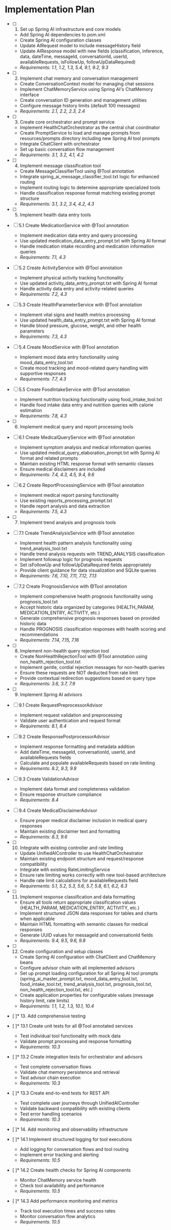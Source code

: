 # Implementation Plan

- [ ] 1. Set up Spring AI infrastructure and core models
  - Add Spring AI dependencies to pom.xml
  - Create Spring AI configuration classes
  - Update AIRequest model to include messageHistory field
  - Update AIResponse model with new fields (classification, inference, data, dateTime, messageId, conversationId, userId, availableRequests, isFollowUp, followUpDataRequired)
  - _Requirements: 1.1, 1.2, 1.3, 5.4, 9.1, 9.2, 9.3_

- [ ] 2. Implement chat memory and conversation management
  - Create ConversationContext model for managing chat sessions
  - Implement ChatMemoryService using Spring AI's ChatMemory interface
  - Create conversation ID generation and management utilities
  - Configure message history limits (default 100 messages)
  - _Requirements: 2.1, 2.2, 2.3, 2.4_

- [ ] 3. Create core orchestrator and prompt service
  - Implement HealthChatOrchestrator as the central chat coordinator
  - Create PromptService to load and manage prompts from resources/prompts directory including new Spring AI tool prompts
  - Integrate ChatClient with orchestrator
  - Set up basic conversation flow management
  - _Requirements: 3.1, 3.2, 4.1, 4.2_

- [ ] 4. Implement message classification tool
  - Create MessageClassifierTool using @Tool annotation
  - Integrate spring_ai_message_classifier_tool.txt logic for enhanced routing
  - Implement routing logic to determine appropriate specialized tools
  - Handle classification response format matching existing prompt structure
  - _Requirements: 3.1, 3.2, 3.4, 4.2, 4.3_

- [ ] 5. Implement health data entry tools
- [ ] 5.1 Create MedicationService with @Tool annotation
  - Implement medication data entry and query processing
  - Use updated medication_data_entry_prompt.txt with Spring AI format
  - Handle medication intake recording and medication information queries
  - _Requirements: 7.1, 4.3_

- [ ] 5.2 Create ActivityService with @Tool annotation
  - Implement physical activity tracking functionality
  - Use updated activity_data_entry_prompt.txt with Spring AI format
  - Handle activity data entry and activity-related queries
  - _Requirements: 7.2, 4.3_

- [ ] 5.3 Create HealthParameterService with @Tool annotation
  - Implement vital signs and health metrics processing
  - Use updated health_data_entry_prompt.txt with Spring AI format
  - Handle blood pressure, glucose, weight, and other health parameters
  - _Requirements: 7.3, 4.3_

- [ ] 5.4 Create MoodService with @Tool annotation
  - Implement mood data entry functionality using mood_data_entry_tool.txt
  - Create mood tracking and mood-related query handling with supportive responses
  - _Requirements: 7.7, 4.3_

- [ ] 5.5 Create FoodIntakeService with @Tool annotation
  - Implement nutrition tracking functionality using food_intake_tool.txt
  - Handle food intake data entry and nutrition queries with calorie estimation
  - _Requirements: 7.8, 4.3_

- [ ] 6. Implement medical query and report processing tools
- [ ] 6.1 Create MedicalQueryService with @Tool annotation
  - Implement symptom analysis and medical information queries
  - Use updated medical_query_elaboration_prompt.txt with Spring AI format and related prompts
  - Maintain existing HTML response format with semantic classes
  - Ensure medical disclaimers are included
  - _Requirements: 7.4, 4.3, 4.5, 9.4, 9.6_

- [ ] 6.2 Create ReportProcessingService with @Tool annotation
  - Implement medical report parsing functionality
  - Use existing reports_processing_prompt.txt
  - Handle report analysis and data extraction
  - _Requirements: 7.5, 4.3_

- [ ] 7. Implement trend analysis and prognosis tools
- [ ] 7.1 Create TrendAnalysisService with @Tool annotation
  - Implement health pattern analysis functionality using trend_analysis_tool.txt
  - Handle trend analysis requests with TREND_ANALYSIS classification
  - Implement followup logic for prognosis requests
  - Set isFollowUp and followUpDataRequired fields appropriately
  - Provide client guidance for data visualization and SQLite queries
  - _Requirements: 7.6, 7.10, 7.11, 7.12, 7.13_

- [ ] 7.2 Create PrognosisService with @Tool annotation
  - Implement comprehensive health prognosis functionality using prognosis_tool.txt
  - Accept historic data organized by categories (HEALTH_PARAM, MEDICATION_ENTRY, ACTIVITY, etc.)
  - Generate comprehensive prognosis responses based on provided historic data
  - Handle PROGNOSIS classification responses with health scoring and recommendations
  - _Requirements: 7.14, 7.15, 7.16_

- [ ] 8. Implement non-health query rejection tool
  - Create NonHealthRejectionTool with @Tool annotation using non_health_rejection_tool.txt
  - Implement gentle, cordial rejection messages for non-health queries
  - Ensure these requests are NOT deducted from rate limit
  - Provide contextual redirection suggestions based on query type
  - _Requirements: 3.6, 3.7, 7.9_

- [ ] 9. Implement Spring AI advisors
- [ ] 9.1 Create RequestPreprocessorAdvisor
  - Implement request validation and preprocessing
  - Validate user authentication and request format
  - _Requirements: 8.1, 8.4_

- [ ] 9.2 Create ResponsePostprocessorAdvisor
  - Implement response formatting and metadata addition
  - Add dateTime, messageId, conversationId, userId, and availableRequests fields
  - Calculate and populate availableRequests based on rate limiting
  - _Requirements: 8.2, 9.3, 9.8_

- [ ] 9.3 Create ValidationAdvisor
  - Implement data format and completeness validation
  - Ensure response structure compliance
  - _Requirements: 8.4_

- [ ] 9.4 Create MedicalDisclaimerAdvisor
  - Ensure proper medical disclaimer inclusion in medical query responses
  - Maintain existing disclaimer text and formatting
  - _Requirements: 8.3, 9.6_

- [ ] 10. Integrate with existing controller and rate limiting
  - Update UnifiedAIController to use HealthChatOrchestrator
  - Maintain existing endpoint structure and request/response compatibility
  - Integrate with existing RateLimitingService
  - Ensure rate limiting works correctly with new tool-based architecture
  - Handle rate limit calculations for availableRequests field
  - _Requirements: 5.1, 5.2, 5.3, 5.6, 5.7, 5.8, 6.1, 6.2, 6.3_

- [ ] 11. Implement response classification and data formatting
  - Ensure all tools return appropriate classification values (HEALTH_PARAM, MEDICATION_ENTRY, ACTIVITY, etc.)
  - Implement structured JSON data responses for tables and charts when applicable
  - Maintain HTML formatting with semantic classes for medical responses
  - Generate UUID values for messageId and conversationId fields
  - _Requirements: 9.4, 9.5, 9.6, 9.8_

- [ ] 12. Create configuration and setup classes
  - Create Spring AI configuration with ChatClient and ChatMemory beans
  - Configure advisor chain with all implemented advisors
  - Set up prompt loading configuration for all Spring AI tool prompts (spring_ai_master_prompt.txt, mood_data_entry_tool.txt, food_intake_tool.txt, trend_analysis_tool.txt, prognosis_tool.txt, non_health_rejection_tool.txt, etc.)
  - Create application properties for configurable values (message history limit, rate limits)
  - _Requirements: 1.1, 1.2, 1.3, 10.1, 10.4_

- [ ]* 13. Add comprehensive testing
- [ ]* 13.1 Create unit tests for all @Tool annotated services
  - Test individual tool functionality with mock data
  - Validate prompt processing and response formatting
  - _Requirements: 10.3_

- [ ]* 13.2 Create integration tests for orchestrator and advisors
  - Test complete conversation flows
  - Validate chat memory persistence and retrieval
  - Test advisor chain execution
  - _Requirements: 10.3_

- [ ]* 13.3 Create end-to-end tests for REST API
  - Test complete user journeys through UnifiedAIController
  - Validate backward compatibility with existing clients
  - Test error handling scenarios
  - _Requirements: 10.3_

- [ ]* 14. Add monitoring and observability infrastructure
- [ ]* 14.1 Implement structured logging for tool executions
  - Add logging for conversation flows and tool routing
  - Implement error tracking and alerting
  - _Requirements: 10.5_

- [ ]* 14.2 Create health checks for Spring AI components
  - Monitor ChatMemory service health
  - Check tool availability and performance
  - _Requirements: 10.5_

- [ ]* 14.3 Add performance monitoring and metrics
  - Track tool execution times and success rates
  - Monitor conversation flow analytics
  - _Requirements: 10.5_